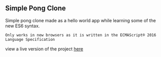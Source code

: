 ## Simple Pong Clone

Simple pong clone made as a hello world app while learning some of the new ES6 syntax.

`Only works in new browsers as it is written in the ECMAScript® 2016 Language Specification `

view a live version of the project [here](http://www.j-mcintosh.com/pong)
